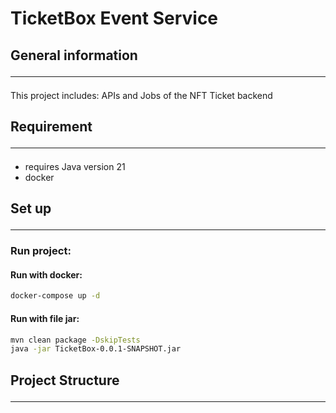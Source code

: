 # TicketBox Event Service

## General information <hr>

This project includes: APIs and Jobs of the NFT Ticket backend


## Requirement <hr>
- requires Java version 21
- docker

## Set up <hr>


### Run project:
#### Run with docker:
```bash
docker-compose up -d
```
#### Run with file jar:
```bash
mvn clean package -DskipTests
java -jar TicketBox-0.0.1-SNAPSHOT.jar
```

## Project Structure <hr>